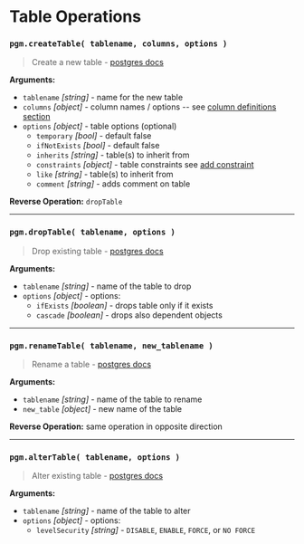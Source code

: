 # Table Operations

### `pgm.createTable( tablename, columns, options )`

> Create a new table - [postgres docs](http://www.postgresql.org/docs/current/static/sql-createtable.html)

**Arguments:**

* `tablename` _[string]_ - name for the new table
* `columns` _[object]_ - column names / options -- see [column definitions section](columns.md#column-definitions)
* `options` _[object]_ - table options (optional)
  * `temporary` _[bool]_ - default false
  * `ifNotExists` _[bool]_ - default false
  * `inherits` _[string]_ - table(s) to inherit from
  * `constraints` _[object]_ - table constraints see [add constraint](constraints.md#pgmaddconstraint-tablename-constraint_name-expression-)
  * `like` _[string]_ - table(s) to inherit from
  * `comment` _[string]_ - adds comment on table

**Reverse Operation:** `dropTable`

---

### `pgm.dropTable( tablename, options )`

> Drop existing table - [postgres docs](http://www.postgresql.org/docs/current/static/sql-droptable.html)

**Arguments:**

* `tablename` _[string]_ - name of the table to drop
* `options` _[object]_ - options:
  * `ifExists` _[boolean]_ - drops table only if it exists
  * `cascade` _[boolean]_ - drops also dependent objects

---

### `pgm.renameTable( tablename, new_tablename )`

> Rename a table - [postgres docs](http://www.postgresql.org/docs/current/static/sql-altertable.html)

**Arguments:**

* `tablename` _[string]_ - name of the table to rename
* `new_table` _[object]_ - new name of the table

**Reverse Operation:** same operation in opposite direction

---

### `pgm.alterTable( tablename, options )`

> Alter existing table - [postgres docs](http://www.postgresql.org/docs/current/static/sql-altertable.html)

**Arguments:**

* `tablename` _[string]_ - name of the table to alter
* `options` _[object]_ - options:
  * `levelSecurity` _[string]_ - `DISABLE`, `ENABLE`, `FORCE`, or `NO FORCE`
